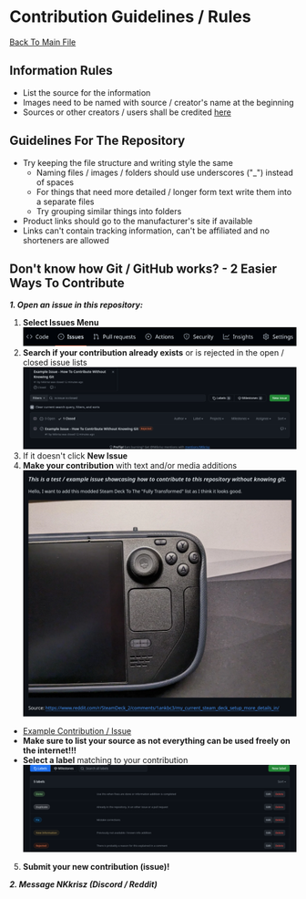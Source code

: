 # Contribution Guidelines / Rules
[Back To Main File](../README.md)

## Information Rules
- List the source for the information
- Images need to be named with source / creator's name at the beginning
- Sources or other creators / users shall be credited [here](Credits.md)

## Guidelines For The Repository
- Try keeping the file structure and writing style the same
    - Naming files / images / folders should use underscores ("_") instead of spaces
    - For things that need more detailed / longer form text write them into a separate files
    - Try grouping similar things into folders
- Product links should go to the manufacturer's site if available
- Links can't contain tracking information, can't be affiliated and no shorteners are allowed

## Don't know how Git / GitHub works? - 2 Easier Ways To Contribute

***1. Open an issue in this repository:*** 
1. **Select Issues Menu**  
![Gitub Issue Location On PC](../Images/GitHub/Issues.png)
2. **Search if your contribution already exists** or is rejected in the open / closed issue lists  
![Issues List](../Images/GitHub/Issues_List.png)
3. If it doesn't click **New Issue**
4. **Make your contribution** with text and/or media additions  
![Contribution](../Images/GitHub/Contribution.png)
- [Example Contribution / Issue](https://github.com/NKkrisz/Steam-Deck-Hardware/issues/1)
- **Make sure to list your source as not everything can be used freely on the internet!!!**
- **Select a label** matching to your contribution  
![Labels](../Images/GitHub/Labels.png)
5. **Submit your new contribution (issue)!**

***2. Message NKkrisz (Discord / Reddit)***